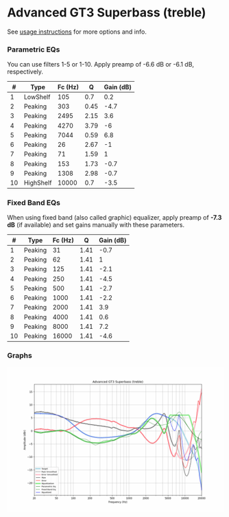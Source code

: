 # Advanced GT3 Superbass (treble)
See [usage instructions](https://github.com/jaakkopasanen/AutoEq#usage) for more options and info.

### Parametric EQs
You can use filters 1-5 or 1-10. Apply preamp of -6.6 dB or -6.1 dB, respectively.

|   # | Type      |   Fc (Hz) |    Q |   Gain (dB) |
|-----|-----------|-----------|------|-------------|
|   1 | LowShelf  |       105 | 0.7  |         0.2 |
|   2 | Peaking   |       303 | 0.45 |        -4.7 |
|   3 | Peaking   |      2495 | 2.15 |         3.6 |
|   4 | Peaking   |      4270 | 3.79 |        -6   |
|   5 | Peaking   |      7044 | 0.59 |         6.8 |
|   6 | Peaking   |        26 | 2.67 |        -1   |
|   7 | Peaking   |        71 | 1.59 |         1   |
|   8 | Peaking   |       153 | 1.73 |        -0.7 |
|   9 | Peaking   |      1308 | 2.98 |        -0.7 |
|  10 | HighShelf |     10000 | 0.7  |        -3.5 |

### Fixed Band EQs
When using fixed band (also called graphic) equalizer, apply preamp of **-7.3 dB** (if available) and set gains manually with these parameters.

|   # | Type    |   Fc (Hz) |    Q |   Gain (dB) |
|-----|---------|-----------|------|-------------|
|   1 | Peaking |        31 | 1.41 |        -0.7 |
|   2 | Peaking |        62 | 1.41 |         1   |
|   3 | Peaking |       125 | 1.41 |        -2.1 |
|   4 | Peaking |       250 | 1.41 |        -4.5 |
|   5 | Peaking |       500 | 1.41 |        -2.7 |
|   6 | Peaking |      1000 | 1.41 |        -2.2 |
|   7 | Peaking |      2000 | 1.41 |         3.9 |
|   8 | Peaking |      4000 | 1.41 |         0.6 |
|   9 | Peaking |      8000 | 1.41 |         7.2 |
|  10 | Peaking |     16000 | 1.41 |        -4.6 |

### Graphs
![](./Advanced%20GT3%20Superbass%20(treble).png)
